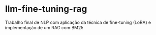 # llm-fine-tuning-rag
Trabalho final de NLP com aplicação da técnica de fine-tuning (LoRA) e implementação de um RAG com BM25
